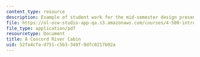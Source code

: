 ```yaml
---
content_type: resource
description: Example of student work for the mid-semester design presentation.
file: https://ol-ocw-studio-app-qa.s3.amazonaws.com/courses/4-500-introduction-to-design-computing-fall-2008/52fa4cfad751c5b3349f0dfc0217b92a_assn4a_3.pdf
file_type: application/pdf
resourcetype: Document
title: A Concord River Cabin
uid: 52fa4cfa-d751-c5b3-349f-0dfc0217b92a
---
```

